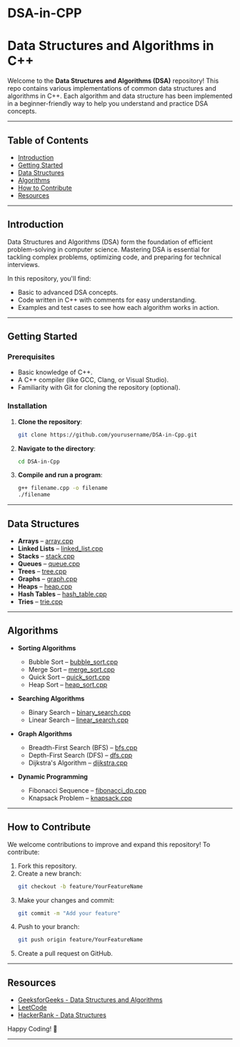 # DSA-in-CPP

# Data Structures and Algorithms in C++

Welcome to the **Data Structures and Algorithms (DSA)** repository! This repo contains various implementations of common data structures and algorithms in C++. Each algorithm and data structure has been implemented in a beginner-friendly way to help you understand and practice DSA concepts.

---

## Table of Contents

- [Introduction](#introduction)
- [Getting Started](#getting-started)
- [Data Structures](#data-structures)
- [Algorithms](#algorithms)
- [How to Contribute](#how-to-contribute)
- [Resources](#resources)

---

## Introduction

Data Structures and Algorithms (DSA) form the foundation of efficient problem-solving in computer science. Mastering DSA is essential for tackling complex problems, optimizing code, and preparing for technical interviews.

In this repository, you'll find:

- Basic to advanced DSA concepts.
- Code written in C++ with comments for easy understanding.
- Examples and test cases to see how each algorithm works in action.

---

## Getting Started

### Prerequisites

- Basic knowledge of C++.
- A C++ compiler (like GCC, Clang, or Visual Studio).
- Familiarity with Git for cloning the repository (optional).

### Installation

1. **Clone the repository**:
    ```bash
    git clone https://github.com/yourusername/DSA-in-Cpp.git
    ```
2. **Navigate to the directory**:
    ```bash
    cd DSA-in-Cpp
    ```
3. **Compile and run a program**:
    ```bash
    g++ filename.cpp -o filename
    ./filename
    ```

---

## Data Structures

- **Arrays** – [array.cpp](array.cpp)
- **Linked Lists** – [linked_list.cpp](linked_list.cpp)
- **Stacks** – [stack.cpp](stack.cpp)
- **Queues** – [queue.cpp](queue.cpp)
- **Trees** – [tree.cpp](tree.cpp)
- **Graphs** – [graph.cpp](graph.cpp)
- **Heaps** – [heap.cpp](heap.cpp)
- **Hash Tables** – [hash_table.cpp](hash_table.cpp)
- **Tries** – [trie.cpp](trie.cpp)

---

## Algorithms

- **Sorting Algorithms**
    - Bubble Sort – [bubble_sort.cpp](bubble_sort.cpp)
    - Merge Sort – [merge_sort.cpp](merge_sort.cpp)
    - Quick Sort – [quick_sort.cpp](quick_sort.cpp)
    - Heap Sort – [heap_sort.cpp](heap_sort.cpp)

- **Searching Algorithms**
    - Binary Search – [binary_search.cpp](binary_search.cpp)
    - Linear Search – [linear_search.cpp](linear_search.cpp)

- **Graph Algorithms**
    - Breadth-First Search (BFS) – [bfs.cpp](bfs.cpp)
    - Depth-First Search (DFS) – [dfs.cpp](dfs.cpp)
    - Dijkstra's Algorithm – [dijkstra.cpp](dijkstra.cpp)

- **Dynamic Programming**
    - Fibonacci Sequence – [fibonacci_dp.cpp](fibonacci_dp.cpp)
    - Knapsack Problem – [knapsack.cpp](knapsack.cpp)

---

## How to Contribute

We welcome contributions to improve and expand this repository! To contribute:

1. Fork this repository.
2. Create a new branch:
    ```bash
    git checkout -b feature/YourFeatureName
    ```
3. Make your changes and commit:
    ```bash
    git commit -m "Add your feature"
    ```
4. Push to your branch:
    ```bash
    git push origin feature/YourFeatureName
    ```
5. Create a pull request on GitHub.

---

## Resources

- [GeeksforGeeks - Data Structures and Algorithms](https://www.geeksforgeeks.org/data-structures/)
- [LeetCode](https://leetcode.com/)
- [HackerRank - Data Structures](https://www.hackerrank.com/domains/tutorials/10-days-of-javascript)

Happy Coding! 🎉

---

